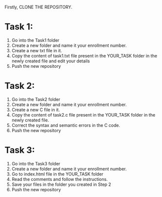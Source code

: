 Firstly, CLONE THE REPOSITORY.

# Task 1:

1. Go into the Task1 folder
2. Create a new folder and name it your enrollment number.
3. Create a new txt file in it.
4. Copy the content of task1.txt file present in the YOUR_TASK folder in the newly created file and edit your details
5. Push the new repository


# Task 2:

1. Go into the Task2 folder
2. Create a new folder and name it your enrollment number.
3. Create a new C file in it.
4. Copy the content of task2.c file present in the YOUR_TASK folder in the newly created file.
5. Correct the syntax and semantic errors in the C code.
6. Push the new repository


# Task 3:

1. Go into the Task3 folder
2. Create a new folder and name it your enrollment number.
3. Go to index.html file in the YOUR_TASK folder
4. Read the comments and follow the instructions.
5. Save your files in the folder you created in Step 2
6. Push the new repository
